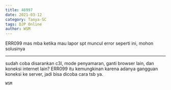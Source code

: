 ```yaml
---
title: 46997
date: 2021-03-12
category: Tanya-SC
tags: DJP Online
author: WSM
---
```


ERR099 mas mba ketika mau lapor spt muncul error seperti ini, mohon solusinya

---

sudah coba disarankan c3l, mode penyamaran, ganti browser lain, dan koneksi internet lain? ERR099 itu kemungkinan karena adanya gangguan koneksi ke server, jadi bisa dicoba cara tsb ya.

`WSM`
